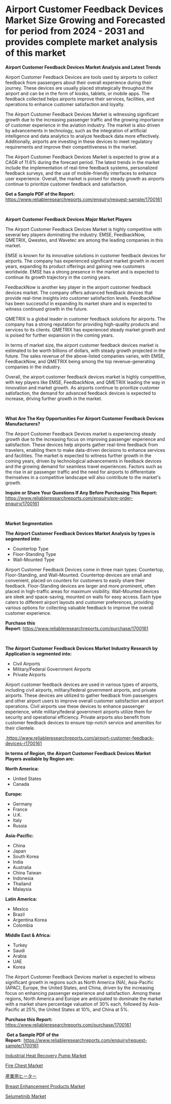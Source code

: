 <p><h1>Airport Customer Feedback Devices Market Size Growing and Forecasted for period from 2024 - 2031 and provides complete market analysis of this market</h1></p><p><strong>Airport Customer Feedback Devices Market Analysis and Latest Trends</strong></p>
<p><p>Airport Customer Feedback Devices are tools used by airports to collect feedback from passengers about their overall experience during their journey. These devices are usually placed strategically throughout the airport and can be in the form of kiosks, tablets, or mobile apps. The feedback collected helps airports improve their services, facilities, and operations to enhance customer satisfaction and loyalty.</p><p>The Airport Customer Feedback Devices Market is witnessing significant growth due to the increasing passenger traffic and the growing importance of customer experience in the aviation industry. The market is also driven by advancements in technology, such as the integration of artificial intelligence and data analytics to analyze feedback data more effectively. Additionally, airports are investing in these devices to meet regulatory requirements and improve their competitiveness in the market.</p><p>The Airport Customer Feedback Devices Market is expected to grow at a CAGR of 11.6% during the forecast period. The latest trends in the market include the implementation of real-time feedback systems, personalized feedback surveys, and the use of mobile-friendly interfaces to enhance user experience. Overall, the market is poised for steady growth as airports continue to prioritize customer feedback and satisfaction.</p></p>
<p><strong>Get a Sample PDF of the Report:&nbsp;</strong> <a href="https://www.reliableresearchreports.com/enquiry/request-sample/1700161">https://www.reliableresearchreports.com/enquiry/request-sample/1700161</a></p>
<p>&nbsp;</p>
<p><strong>Airport Customer Feedback Devices Major Market Players</strong></p>
<p><p>The Airport Customer Feedback Devices Market is highly competitive with several key players dominating the industry. EMSE, FeedbackNow, QMETRIX, Qwesteo, and Wavetec are among the leading companies in this market.</p><p>EMSE is known for its innovative solutions in customer feedback devices for airports. The company has experienced significant market growth in recent years, expanding its product offerings and gaining new customers worldwide. EMSE has a strong presence in the market and is expected to continue its growth trajectory in the coming years.</p><p>FeedbackNow is another key player in the airport customer feedback devices market. The company offers advanced feedback devices that provide real-time insights into customer satisfaction levels. FeedbackNow has been successful in expanding its market share and is expected to witness continued growth in the future.</p><p>QMETRIX is a global leader in customer feedback solutions for airports. The company has a strong reputation for providing high-quality products and services to its clients. QMETRIX has experienced steady market growth and is poised for further expansion in the coming years.</p><p>In terms of market size, the airport customer feedback devices market is estimated to be worth billions of dollars, with steady growth projected in the future. The sales revenue of the above-listed companies varies, with EMSE, FeedbackNow, and QMETRIX being among the top revenue-generating companies in the industry.</p><p>Overall, the airport customer feedback devices market is highly competitive, with key players like EMSE, FeedbackNow, and QMETRIX leading the way in innovation and market growth. As airports continue to prioritize customer satisfaction, the demand for advanced feedback devices is expected to increase, driving further growth in the market.</p></p>
<p>&nbsp;</p>
<p><strong>What Are The Key Opportunities For Airport Customer Feedback Devices Manufacturers?</strong></p>
<p><p>The Airport Customer Feedback Devices market is experiencing steady growth due to the increasing focus on improving passenger experience and satisfaction. These devices help airports gather real-time feedback from travelers, enabling them to make data-driven decisions to enhance services and facilities. The market is expected to witness further growth in the coming years, driven by technological advancements in feedback devices and the growing demand for seamless travel experiences. Factors such as the rise in air passenger traffic and the need for airports to differentiate themselves in a competitive landscape will also contribute to the market's growth.</p></p>
<p><strong>Inquire or Share Your Questions If Any Before Purchasing This Report:</strong> <a href="https://www.reliableresearchreports.com/enquiry/pre-order-enquiry/1700161">https://www.reliableresearchreports.com/enquiry/pre-order-enquiry/1700161</a></p>
<p>&nbsp;</p>
<p><strong>Market Segmentation</strong></p>
<p><strong>The Airport Customer Feedback Devices Market Analysis by types is segmented into:</strong></p>
<p><ul><li>Countertop Type</li><li>Floor-Standing Type</li><li>Wall-Mounted Type</li></ul></p>
<p><p>Airport Customer Feedback Devices come in three main types: Countertop, Floor-Standing, and Wall-Mounted. Countertop devices are small and convenient, placed on counters for customers to easily share their feedback. Floor-Standing devices are larger and more prominent, often placed in high-traffic areas for maximum visibility. Wall-Mounted devices are sleek and space-saving, mounted on walls for easy access. Each type caters to different airport layouts and customer preferences, providing various options for collecting valuable feedback to improve the overall customer experience.</p></p>
<p><strong>Purchase this Report:&nbsp;</strong><a href="https://www.reliableresearchreports.com/purchase/1700161">https://www.reliableresearchreports.com/purchase/1700161</a></p>
<p>&nbsp;</p>
<p><strong>The Airport Customer Feedback Devices Market Industry Research by Application is segmented into:</strong></p>
<p><ul><li>Civil Airports</li><li>Military/Federal Government Airports</li><li>Private Airports</li></ul></p>
<p><p>Airport customer feedback devices are used in various types of airports, including civil airports, military/federal government airports, and private airports. These devices are utilized to gather feedback from passengers and other airport users to improve overall customer satisfaction and airport operations. Civil airports use these devices to enhance passenger experience, while military/federal government airports utilize them for security and operational efficiency. Private airports also benefit from customer feedback devices to ensure top-notch service and amenities for their clientele.</p></p>
<p><a href="https://www.reliableresearchreports.com/airport-customer-feedback-devices-r1700161">&nbsp;https://www.reliableresearchreports.com/airport-customer-feedback-devices-r1700161</a></p>
<p><strong>In terms of Region, the Airport Customer Feedback Devices Market Players available by Region are:</strong></p>
<p>
    <p> <strong> North America: </strong>
        <ul>
            <li>United States</li>
            <li>Canada</li>
        </ul>
        </p> 
    <p> <strong> Europe: </strong>
        <ul>
            <li>Germany</li>
            <li>France</li>
            <li>U.K.</li>
            <li>Italy</li>
            <li>Russia</li>
        </ul>
        </p> 
    <p> <strong> Asia-Pacific: </strong>
        <ul>
            <li>China</li>
            <li>Japan</li>
            <li>South Korea</li>
            <li>India</li>
            <li>Australia</li>
            <li>China Taiwan</li>
            <li>Indonesia</li>
            <li>Thailand</li>
            <li>Malaysia</li>
        </ul>
        </p> 
    <p> <strong> Latin America: </strong>
        <ul>
            <li>Mexico</li>
            <li>Brazil</li>
            <li>Argentina Korea</li>
            <li>Colombia</li>
        </ul>
        </p> 
    <p> <strong> Middle East & Africa: </strong>
        <ul>
            <li>Turkey</li>
            <li>Saudi</li>
            <li>Arabia</li>
            <li>UAE</li>
            <li>Korea</li>
        </ul>
    </p>
    </p>
<p><p>The Airport Customer Feedback Devices market is expected to witness significant growth in regions such as North America (NA), Asia-Pacific (APAC), Europe, the United States, and China, driven by the increasing focus on enhancing passenger experience and satisfaction. Among these regions, North America and Europe are anticipated to dominate the market with a market share percentage valuation of 30% each, followed by Asia-Pacific at 25%, the United States at 10%, and China at 5%.</p></p>
<p><strong>Purchase this Report: </strong><a href="https://www.reliableresearchreports.com/purchase/1700161">https://www.reliableresearchreports.com/purchase/1700161</a></p>
<p>&nbsp;<strong>Get a Sample PDF of the Report:&nbsp;&nbsp;</strong><a href="https://www.reliableresearchreports.com/enquiry/request-sample/1700161">https://www.reliableresearchreports.com/enquiry/request-sample/1700161</a></p>
<p><strong></strong></p>
<p><p><a href="https://github.com/Krish2023na/Market-Research-Report-List-4/blob/main/industrial-heat-recovery-pump-market.md">Industrial Heat Recovery Pump Market</a></p><p><a href="https://issuu.com/reportprime-2/docs/fire-chest-market-size-2030.pptx">Fire Chest Market</a></p><p><a href="https://github.com/charm854/Market-Research-Report-List-1/blob/main/749706965990.md">産業用ヒーター</a></p><p><a href="https://issuu.com/reportprime-2/docs/breast-enhancement-products-market-size-2030.pptx">Breast Enhancement Products Market</a></p><p><a href="https://www.linkedin.com/pulse/decoding-selumetinib-market-metrics-share-trends-growth-patterns-gmhbf?trackingId=6Gz2vwy7m7noU2hCHu3oIA%3D%3D">Selumetinib Market</a></p></p>